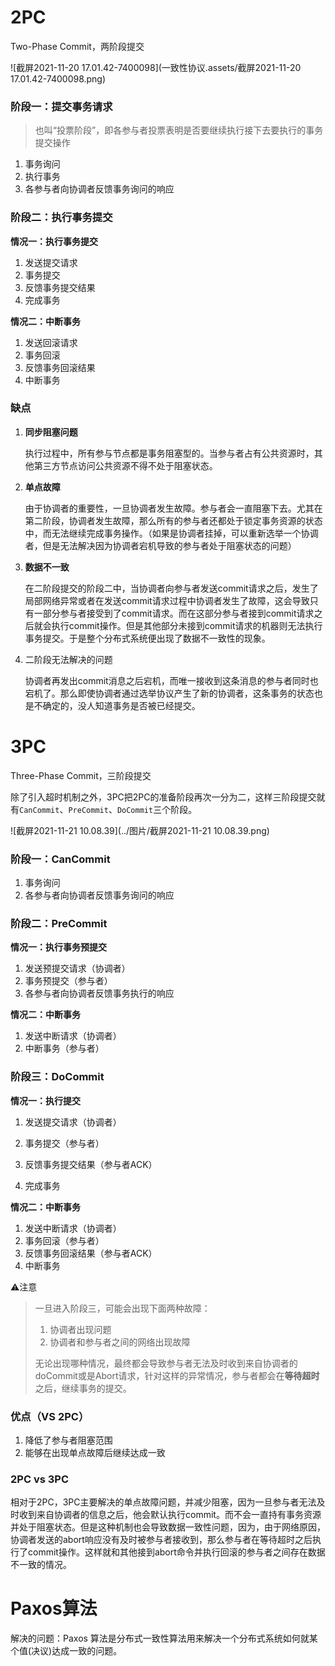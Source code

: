 # 2PC

Two-Phase Commit，两阶段提交

![截屏2021-11-20 17.01.42-7400098](一致性协议.assets/截屏2021-11-20 17.01.42-7400098.png)



### 阶段一：提交事务请求

> 也叫“投票阶段”，即各参与者投票表明是否要继续执行接下去要执行的事务提交操作



1. 事务询问
2. 执行事务
3. 各参与者向协调者反馈事务询问的响应



### 阶段二：执行事务提交

**情况一：执行事务提交**

1. 发送提交请求
2. 事务提交
3. 反馈事务提交结果
4. 完成事务



**情况二：中断事务**

1. 发送回滚请求
2. 事务回滚
3. 反馈事务回滚结果
4. 中断事务



### 缺点

1. **同步阻塞问题**

   执行过程中，所有参与节点都是事务阻塞型的。当参与者占有公共资源时，其他第三方节点访问公共资源不得不处于阻塞状态。

   

2. **单点故障**

   由于协调者的重要性，一旦协调者发生故障。参与者会一直阻塞下去。尤其在第二阶段，协调者发生故障，那么所有的参与者还都处于锁定事务资源的状态中，而无法继续完成事务操作。（如果是协调者挂掉，可以重新选举一个协调者，但是无法解决因为协调者宕机导致的参与者处于阻塞状态的问题）

   

3. **数据不一致**

   在二阶段提交的阶段二中，当协调者向参与者发送commit请求之后，发生了局部网络异常或者在发送commit请求过程中协调者发生了故障，这会导致只有一部分参与者接受到了commit请求。而在这部分参与者接到commit请求之后就会执行commit操作。但是其他部分未接到commit请求的机器则无法执行事务提交。于是整个分布式系统便出现了数据不一致性的现象。

   

4. 二阶段无法解决的问题

   协调者再发出commit消息之后宕机，而唯一接收到这条消息的参与者同时也宕机了。那么即使协调者通过选举协议产生了新的协调者，这条事务的状态也是不确定的，没人知道事务是否被已经提交。




# 3PC

Three-Phase Commit，三阶段提交

除了引入超时机制之外，3PC把2PC的准备阶段再次一分为二，这样三阶段提交就有`CanCommit`、`PreCommit`、`DoCommit`三个阶段。

![截屏2021-11-21 10.08.39](../图片/截屏2021-11-21 10.08.39.png)

### 阶段一：CanCommit

1. 事务询问
2. 各参与者向协调者反馈事务询问的响应



### 阶段二：PreCommit

**情况一：执行事务预提交**

1. 发送预提交请求（协调者）
2. 事务预提交（参与者）
3. 各参与者向协调者反馈事务执行的响应



**情况二：中断事务**

1. 发送中断请求（协调者）
2. 中断事务（参与者）



### 阶段三：DoCommit

**情况一：执行提交**

1. 发送提交请求（协调者）

2. 事务提交（参与者）

3. 反馈事务提交结果（参与者ACK）

4. 完成事务

   

**情况二：中断事务**

1. 发送中断请求（协调者）
2. 事务回滚（参与者）
3. 反馈事务回滚结果（参与者ACK）
4. 中断事务



⚠️注意

>一旦进入阶段三，可能会出现下面两种故障：
>
>1. 协调者出现问题
>2. 协调者和参与者之间的网络出现故障
>
>无论出现哪种情况，最终都会导致参与者无法及时收到来自协调者的doCommit或是Abort请求，针对这样的异常情况，参与者都会在**等待超时**之后，继续事务的提交。



### 优点（VS 2PC）

1. 降低了参与者阻塞范围
2. 能够在出现单点故障后继续达成一致



### 2PC vs 3PC

相对于2PC，3PC主要解决的单点故障问题，并减少阻塞，因为一旦参与者无法及时收到来自协调者的信息之后，他会默认执行commit。而不会一直持有事务资源并处于阻塞状态。但是这种机制也会导致数据一致性问题，因为，由于网络原因，协调者发送的abort响应没有及时被参与者接收到，那么参与者在等待超时之后执行了commit操作。这样就和其他接到abort命令并执行回滚的参与者之间存在数据不一致的情况。





# Paxos算法

解决的问题：Paxos 算法是分布式一致性算法用来解决一个分布式系统如何就某个值(决议)达成一致的问题。

